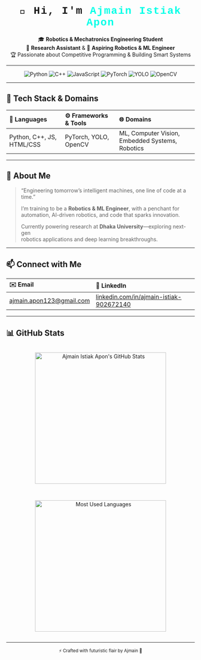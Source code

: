 <!-- 🪐🚀🛰️ Futuristic GitHub Profile README 🛰️🚀🪐 -->

<div align="center">
  <h1 style="font-family: 'Courier New', monospace; letter-spacing: 2px;">
    👋 Hi, I'm <span style="color:#00ffe7;">Ajmain Istiak Apon</span>
  </h1>
  <p>
    🎓 <strong>Robotics & Mechatronics Engineering Student</strong><br/>
    🔬 <strong>Research Assistant</strong> & 🤖 <strong>Aspiring Robotics & ML Engineer</strong><br/>
    🏆 Passionate about Competitive Programming & Building Smart Systems
  </p>
</div>

---

<div align="center">
  <img src="https://img.shields.io/badge/Python-3776AB?style=for-the-badge&logo=python&logoColor=white" alt="Python"/>
  <img src="https://img.shields.io/badge/C++-00599C?style=for-the-badge&logo=c%2B%2B&logoColor=white" alt="C++"/>
  <img src="https://img.shields.io/badge/JavaScript-F7DF1E?style=for-the-badge&logo=javascript&logoColor=black" alt="JavaScript"/>
  <img src="https://img.shields.io/badge/PyTorch-ee4c2c?style=for-the-badge&logo=pytorch&logoColor=white" alt="PyTorch"/>
  <img
  src="https://img.shields.io/badge/YOLO-black?style=for-the-badge&logoUrl=https://raw.githubusercontent.com/ultralytics/assets/main/ultralytics_logo.svg"
  alt="YOLO"/>
  <img src="https://img.shields.io/badge/OpenCV-5C3EE8?style=for-the-badge&logo=opencv&logoColor=white" alt="OpenCV"/>
</div>

---

## 🌌 Tech Stack & Domains

| 🔧 **Languages**      | ⚙️ **Frameworks & Tools**      | 🌐 **Domains**                    |
| :------------------- | :----------------------------- | :-------------------------------- |
| Python, C++, JS, HTML/CSS | PyTorch, YOLO, OpenCV        | ML, Computer Vision, Embedded Systems, Robotics |

---

## 🚀 About Me

> “Engineering tomorrow’s intelligent machines, one line of code at a time.”  
>  
> I’m training to be a **Robotics & ML Engineer**, with a penchant for  
> automation, AI-driven robotics, and code that sparks innovation.  
>  
> Currently powering research at **Dhaka University**—exploring next-gen  
> robotics applications and deep learning breakthroughs.

---

## 📫 Connect with Me

| ✉️ Email                                    | 🔗 LinkedIn                                               |
| :------------------------------------------ | :-------------------------------------------------------- |
| [ajmain.apon123@gmail.com](mailto:ajmain.apon123@gmail.com) | [linkedin.com/in/ajmain-istiak-902672140](https://www.linkedin.com/in/ajmain-istiak-902672140/) |

---

## 📊 GitHub Stats

<div align="center" style="display:flex;gap:1rem;justify-content:center;flex-wrap:wrap;">

  <!-- Stats Card -->
  <img 
    src="https://github-readme-stats.vercel.app/api?username=onlyapon&show_icons=true&theme=radical&hide_border=true&count_private=true" 
    alt="Ajmain Istiak Apon's GitHub Stats" 
    width="350" />

  <!-- Top Languages Card -->
  <img 
    src="https://github-readme-stats.vercel.app/api/top-langs/?username=onlyapon&layout=compact&theme=radical&hide_border=true" 
    alt="Most Used Languages" 
    width="350" />

</div>

---

<div align="center">
  <sub>⚡ Crafted with futuristic flair by Ajmain 🌠</sub>
</div>
